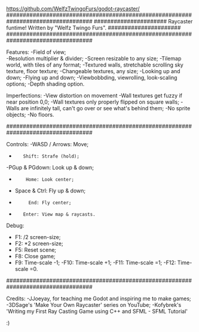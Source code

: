 https://github.com/WelfzTwingoFurs/godot-raycaster/
##################################################################################
###################### Raycaster funtime! Written by "Welfz Twingo Furs". ######################
##################################################################################

Features:
-Field of view;<br>
-Resolution multiplier & divider;
-Screen resizable to any size;
-Tilemap world, with tiles of any format;
-Textured walls, stretchable scrolling sky texture, floor texture;
-Changeable textures, any size;
-Looking up and down;
-Flying up and down;
-Viewbobbding, viewrolling, look-scaling options;
-Depth shading option.

Imperfections:
-View distortion on movement
-Wall textures get fuzzy if near position 0,0;
-Wall textures only properly flipped on square walls;
-Walls are infinitely tall, can't go over or see what's behind them;
-No sprite objects;
-No floors.

##################################################################################

Controls:
-WASD / Arrows: Move;
-        Shift: Strafe (hold);
-PGup & PGdown: Look up & down;
-         Home: Look center;
- Space & Ctrl: Fly up & down;
-          End: Fly center;
-        Enter: View map & raycasts.

Debug:
- F1: /2 screen-size;
- F2: *2 screen-size;
- F5: Reset scene;
- F8: Close game;
- F9: Time-scale -1;
-F10: Time-scale +1;
-F11: Time-scale =1;
-F12: Time-scale =0.

##################################################################################

Credits:
-JJoeyay, for teaching me Godot and inspiring me to make games;
-3DSage's 'Make Your Own Raycaster' series on YouTube;
-Kofybrek's 'Writing my First Ray Casting Game using C++ and SFML - SFML Tutorial'

:)
